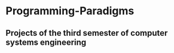 <h1>Programming-Paradigms</h1>
    
<h2> Projects of the third semester of computer systems engineering</h2>
